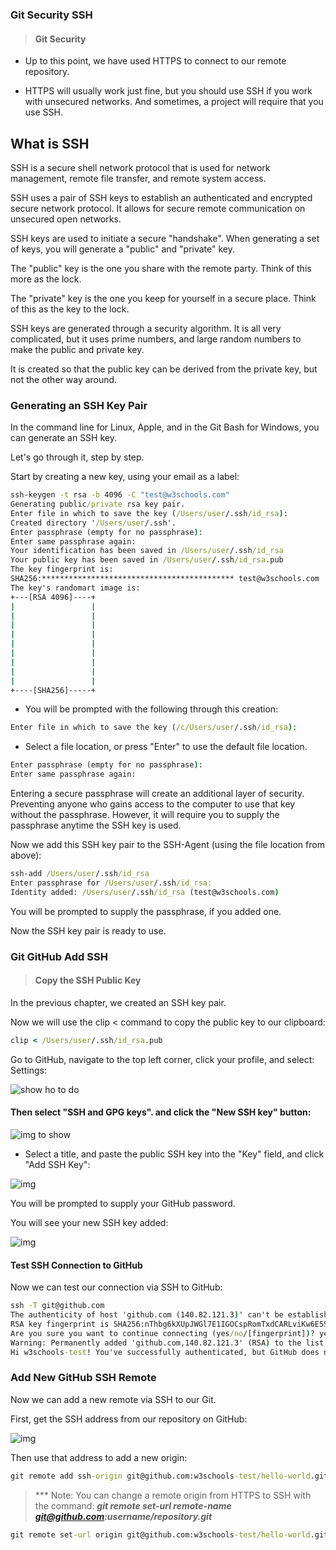 ### Git Security SSH

> #### Git Security
* Up to this point, we have used HTTPS to connect to our remote repository.

* HTTPS will usually work just fine, but you should use SSH if you work with unsecured networks. And sometimes, a project will require that you use SSH.

## What is SSH

SSH is a secure shell network protocol that is used for network management, remote file transfer, and remote system access.

SSH uses a pair of SSH keys to establish an authenticated and encrypted secure network protocol. It allows for secure remote communication on unsecured open networks.

SSH keys are used to initiate a secure "handshake". When generating a set of keys, you will generate a "public" and "private" key.

The "public" key is the one you share with the remote party. Think of this more as the lock.

The "private" key is the one you keep for yourself in a secure place. Think of this as the key to the lock.

SSH keys are generated through a security algorithm. It is all very complicated, but it uses prime numbers, and large random numbers to make the public and private key.

It is created so that the public key can be derived from the private key, but not the other way around.


### Generating an SSH Key Pair

In the command line for Linux, Apple, and in the Git Bash for Windows, you can generate an SSH key.

Let's go through it, step by step.

Start by creating a new key, using your email as a label:

```cmd
ssh-keygen -t rsa -b 4096 -C "test@w3schools.com"
Generating public/private rsa key pair.
Enter file in which to save the key (/Users/user/.ssh/id_rsa):
Created directory '/Users/user/.ssh'.
Enter passphrase (empty for no passphrase):
Enter same passphrase again:
Your identification has been saved in /Users/user/.ssh/id_rsa
Your public key has been saved in /Users/user/.ssh/id_rsa.pub
The key fingerprint is:
SHA256:******************************************* test@w3schools.com
The key's randomart image is:
+---[RSA 4096]----+
|                 |
|                 |
|                 |
|                 |
|                 |
|                 |
|                 |
|                 |
|                 |
+----[SHA256]-----+
```

* You will be prompted with the following through this creation:

```cmd
Enter file in which to save the key (/c/Users/user/.ssh/id_rsa):
```

* Select a file location, or press "Enter" to use the default file location.


```cmd
Enter passphrase (empty for no passphrase):
Enter same passphrase again:
```

Entering a secure passphrase will create an additional layer of security. Preventing anyone who gains access to the computer to use that key without the passphrase. However, it will require you to supply the passphrase anytime the SSH key is used.

Now we add this SSH key pair to the SSH-Agent (using the file location from above):

```cmd
ssh-add /Users/user/.ssh/id_rsa
Enter passphrase for /Users/user/.ssh/id_rsa:
Identity added: /Users/user/.ssh/id_rsa (test@w3schools.com)
```

You will be prompted to supply the passphrase, if you added one.

Now the SSH key pair is ready to use.


### Git GitHub Add SSH

> #### Copy the SSH Public Key

In the previous chapter, we created an SSH key pair.

Now we will use the clip < command to copy the public key to our clipboard:

```cmd
clip < /Users/user/.ssh/id_rsa.pub
```

Go to GitHub, navigate to the top left corner, click your profile, and select: Settings:

![show ho to do](https://www.w3schools.com/git/img_github_profile_settings.png)

#### Then select "SSH and GPG keys". and click the "New SSH key" button:

![img to show](https://www.w3schools.com/git/img_github_profile_settings_ssh.png)

* Select a title, and paste the public SSH key into the "Key" field, and click "Add SSH Key":

![img](https://www.w3schools.com/git/img_github_profile_settings_ssh_add.png)

You will be prompted to supply your GitHub password.

You will see your new SSH key added:

![img](https://www.w3schools.com/git/img_github_profile_settings_ssh_added.png)

#### Test SSH Connection to GitHub

Now we can test our connection via SSH to GitHub:

```cmd
ssh -T git@github.com
The authenticity of host 'github.com (140.82.121.3)' can't be established.
RSA key fingerprint is SHA256:nThbg6kXUpJWGl7E1IGOCspRomTxdCARLviKw6E5SY8.
Are you sure you want to continue connecting (yes/no/[fingerprint])? yes
Warning: Permanently added 'github.com,140.82.121.3' (RSA) to the list of known hosts.
Hi w3schools-test! You've successfully authenticated, but GitHub does not provide shell access.
```


### Add New GitHub SSH Remote

Now we can add a new remote via SSH to our Git.

First, get the SSH address from our repository on GitHub:

![img](https://www.w3schools.com/git/img_github_repository_code_ssh.png)

Then use that address to add a new origin:


```cmd
git remote add ssh-origin git@github.com:w3schools-test/hello-world.git

```

> *** Note: You can change a remote origin from HTTPS to SSH with the command: 
> ***git remote set-url remote-name git@github.com:username/repository.git***

```cmd
git remote set-url origin git@github.com:w3schools-test/hello-world.git

```








